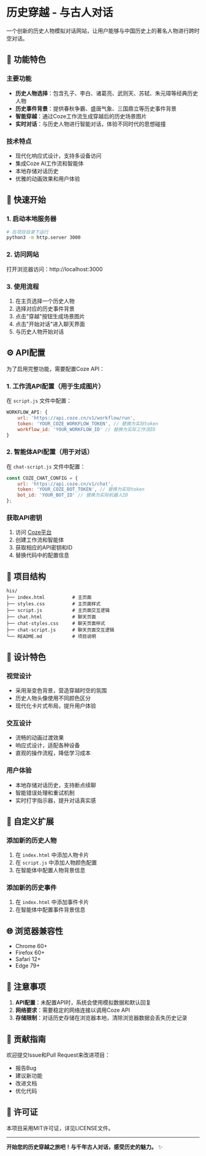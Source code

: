# 历史穿越 - 与古人对话

一个创新的历史人物模拟对话网站，让用户能够与中国历史上的著名人物进行跨时空对话。

## 🌟 功能特色

### 主要功能
- **历史人物选择**：包含孔子、李白、诸葛亮、武则天、苏轼、朱元璋等经典历史人物
- **历史事件背景**：提供春秋争霸、盛唐气象、三国鼎立等历史事件背景
- **智能穿越**：通过Coze工作流生成穿越后的历史场景图片
- **实时对话**：与历史人物进行智能对话，体验不同时代的思想碰撞

### 技术特点
- 现代化响应式设计，支持多设备访问
- 集成Coze AI工作流和智能体
- 本地存储对话历史
- 优雅的动画效果和用户体验

## 🚀 快速开始

### 1. 启动本地服务器
```bash
# 在项目目录下运行
python3 -m http.server 3000
```

### 2. 访问网站
打开浏览器访问：http://localhost:3000

### 3. 使用流程
1. 在主页选择一个历史人物
2. 选择对应的历史事件背景
3. 点击"穿越"按钮生成场景图片
4. 点击"开始对话"进入聊天界面
5. 与历史人物开始对话

## ⚙️ API配置

为了启用完整功能，需要配置Coze API：

### 1. 工作流API配置（用于生成图片）
在 `script.js` 文件中配置：
```javascript
WORKFLOW_API: {
    url: 'https://api.coze.cn/v1/workflow/run',
    token: 'YOUR_COZE_WORKFLOW_TOKEN', // 替换为实际token
    workflow_id: 'YOUR_WORKFLOW_ID' // 替换为实际工作流ID
}
```

### 2. 智能体API配置（用于对话）
在 `chat-script.js` 文件中配置：
```javascript
const COZE_CHAT_CONFIG = {
    url: 'https://api.coze.cn/v1/chat',
    token: 'YOUR_COZE_BOT_TOKEN', // 替换为实际token
    bot_id: 'YOUR_BOT_ID' // 替换为实际机器人ID
};
```

### 获取API密钥
1. 访问 [Coze平台](https://www.coze.cn/)
2. 创建工作流和智能体
3. 获取相应的API密钥和ID
4. 替换代码中的配置信息

## 📁 项目结构

```
his/
├── index.html          # 主页面
├── styles.css          # 主页面样式
├── script.js           # 主页面交互逻辑
├── chat.html           # 聊天页面
├── chat-styles.css     # 聊天页面样式
├── chat-script.js      # 聊天页面交互逻辑
└── README.md           # 项目说明
```

## 🎨 设计特色

### 视觉设计
- 采用渐变色背景，营造穿越时空的氛围
- 历史人物头像使用不同颜色区分
- 现代化卡片式布局，提升用户体验

### 交互设计
- 流畅的动画过渡效果
- 响应式设计，适配各种设备
- 直观的操作流程，降低学习成本

### 用户体验
- 本地存储对话历史，支持断点续聊
- 智能错误处理和重试机制
- 实时打字指示器，提升对话真实感

## 🔧 自定义扩展

### 添加新的历史人物
1. 在 `index.html` 中添加人物卡片
2. 在 `script.js` 中添加人物颜色配置
3. 在智能体中配置人物背景信息

### 添加新的历史事件
1. 在 `index.html` 中添加事件卡片
2. 在智能体中配置事件背景信息

## 🌐 浏览器兼容性

- Chrome 60+
- Firefox 60+
- Safari 12+
- Edge 79+

## 📝 注意事项

1. **API配置**：未配置API时，系统会使用模拟数据和默认回复
2. **网络要求**：需要稳定的网络连接以调用Coze API
3. **存储限制**：对话历史存储在浏览器本地，清除浏览器数据会丢失历史记录

## 🤝 贡献指南

欢迎提交Issue和Pull Request来改进项目：
- 报告Bug
- 建议新功能
- 改进文档
- 优化代码

## 📄 许可证

本项目采用MIT许可证，详见LICENSE文件。

---

**开始您的历史穿越之旅吧！与千年古人对话，感受历史的魅力。** ✨